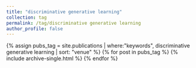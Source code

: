 ```yaml
---
title: "discriminative generative learning"
collection: tag
permalink: /tag/discriminative generative learning
author_profile: false
---
```

{% assign pubs_tag = site.publications | where:"keywords", discriminative generative learning | sort: "venue" %}
{% for post in pubs_tag %}
  {% include archive-single.html %}
{% endfor %}